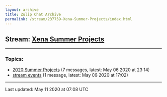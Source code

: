 ```yaml
---
layout: archive
title: Zulip Chat Archive
permalink: /stream/237759-Xena-Summer-Projects/index.html
---
```


## Stream: [Xena Summer Projects](https://leanprover-community.github.io/archive/stream/237759-Xena-Summer-Projects/index.html)
---

### Topics:

* [2020 Summer Projects](topic/2020.20Summer.20Projects.html) (7 messages, latest: May 06 2020 at 23:14)
* [stream events](topic/stream.20events.html) (1 message, latest: May 06 2020 at 17:02)

<hr><p>Last updated: May 11 2020 at 07:08 UTC</p>